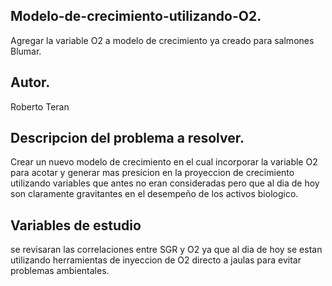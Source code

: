 ## Modelo-de-crecimiento-utilizando-O2.
Agregar la variable O2 a modelo de crecimiento ya creado para salmones Blumar.

## Autor.
Roberto Teran


## Descripcion del problema a resolver.
Crear un nuevo modelo de crecimiento en el cual incorporar la variable O2 para acotar y generar mas presicion en la proyeccion de crecimiento utilizando variables que antes no eran consideradas pero que al dia de hoy son claramente gravitantes en el desempeño de los activos biologico.

## Variables de estudio
se revisaran las correlaciones entre SGR y O2 ya que al dia de hoy se estan utilizando herramientas de inyeccion de O2 directo a jaulas para evitar 
problemas ambientales.

